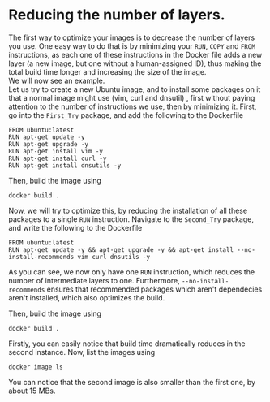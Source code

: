 # Reducing the number of layers.

The first way to optimize your images is to decrease the number of layers you use. One easy way to do that is by minimizing your `RUN`, `COPY` and `FROM` instructions, as each one of these instructions in the Docker file adds a new layer (a new image, but one without a human-assigned ID), thus making the total build time longer and increasing the size of the image.\
We will now see an example.\
Let us try to create a new Ubuntu image, and to install some packages on it that a normal image might use (vim, curl and dnsutil) , first without paying attention to the number of instructions we use, then by minimizing it.
First, go into the `First_Try` package, and add the following to the Dockerfile

```
FROM ubuntu:latest
RUN apt-get update -y
RUN apt-get upgrade -y
RUN apt-get install vim -y
RUN apt-get install curl -y
RUN apt-get install dnsutils -y
```

Then, build the image using

```
docker build .
```

Now, we will try to optimize this, by reducing the installation of all these packages to a single `RUN` instruction. Navigate to the `Second_Try` package, and write the following to the Dockerfile

```
FROM ubuntu:latest
RUN apt-get update -y && apt-get upgrade -y && apt-get install --no-install-recommends vim curl dnsutils -y
```

As you can see, we now only have one `RUN` instruction, which reduces the number of intermediate layers to one. Furthermore, `--no-install-recommends` ensures that recommended packages which aren't dependecies aren't installed, which also optimizes the build.

Then, build the image using

```
docker build .
```

Firstly, you can easily notice that build time dramatically reduces in the second instance. Now, list the images using

```
docker image ls
```

You can notice that the second image is also smaller than the first one, by about 15 MBs.
